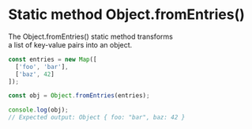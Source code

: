 # Static method Object.fromEntries()

The Object.fromEntries() static method transforms  
a list of key-value pairs into an object.  

```js
const entries = new Map([
  ['foo', 'bar'],
  ['baz', 42]
]);

const obj = Object.fromEntries(entries);

console.log(obj);
// Expected output: Object { foo: "bar", baz: 42 }
```

